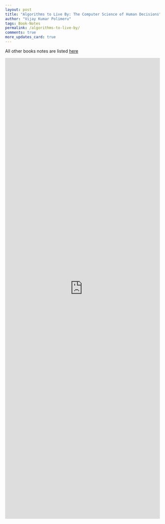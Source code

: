 ```yaml
---
layout: post
title: "Algorithms to Live By: The Computer Science of Human Decisions"
author: "Vijay Kumar Polimeru"
tags: Book-Notes
permalink: /algorithms-to-live-by/
comments: true
more_updates_card: true
---
```



All other books notes are listed [here](/all-book-notes-google-play/)

<iframe src="https://docs.google.com/document/d/e/2PACX-1vSWIc12ZT9Lc9W_LWSyP5IxupFLYiyur_oXY11TaL7hvGfxTUnMS4SzLklAjZ7IJqMfXacA4ipv3bo4/pub?embedded=true"  frameborder="0" width="100%" height="1500" ></iframe>
